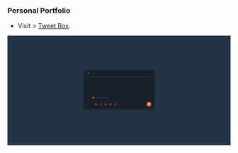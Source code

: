 ### Personal Portfolio

- Visit > [Tweet Box](https://ugurkarakurt.github.io/Frontend-Challanges/Twitter_Tweet_Box/).

![image info](assets/images/screenshot.png)
